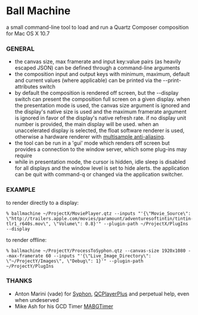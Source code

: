 
# Ball Machine
a small command-line tool to load and run a Quartz Composer composition for Mac OS X 10.7

### GENERAL
- the canvas size, max framerate and input key:value pairs (as heavily escaped JSON) can be defined through a command-line arguments
- the composition input and output keys with minimum, maximum, default and current values (where applicable) can be printed via the --print-attributes switch
- by default the composition is rendered off screen, but the --display switch can present the composition full screen on a given display. when the presentation mode is used, the canvas size argument is ignored and the display's native size is used and the maximum framerate argument is ignored in favor of the display's native refresh rate. if no display unit number is provided, the main display will be used. when an unaccelerated display is selected, the float software renderer is used, otherwise a hardware renderer with [multisample anti-aliasing](http://en.wikipedia.org/wiki/Multisample_anti-aliasing).
- the tool can be run in a 'gui' mode which renders off screen but provides a connection to the window server, which some plug-ins may require
- while in presentation mode, the cursor is hidden, idle sleep is disabled for all displays and the window level is set to hide alerts. the application can be quit with command-q or changed via the application switcher.

### EXAMPLE
to render directly to a display:

    % ballmachine ~/ProjectX/MoviePlayer.qtz --inputs "'{\"Movie_Source\": \"http://trailers.apple.com/movies/paramount/adventuresoftintin/tintin-tlr1_r640s.mov\", \"Volume\": 0.8}'" --plugin-path ~/ProjectX/PlugIns --display
to render offline:

    % ballmachine ~/ProjectY/ProcessToSyphon.qtz --canvas-size 1920x1080 --max-framerate 60 --inputs "'{\"Live_Image_Directory\": \"~/ProjectY/Images\", \"Debug\": 1}'" --plugin-path ~/ProjectY/PlugIns

### THANKS
- Anton Marini (vade) for [Syphon](http://syphon.v002.info/), [QCPlayerPlus](http://sourceforge.net/projects/qcadvancedplaye/) and perpetual help, even when undeserved
- Mike Ash for his GCD Timer [MABGTimer](https://github.com/mikeash/MABGTimer/)
